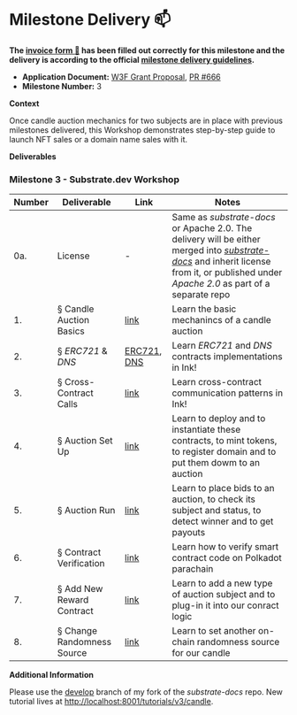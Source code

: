 # Milestone Delivery :mailbox:

**The [invoice form :pencil:](https://docs.google.com/forms/d/e/1FAIpQLSfmNYaoCgrxyhzgoKQ0ynQvnNRoTmgApz9NrMp-hd8mhIiO0A/viewform) has been filled out correctly for this milestone and the delivery is according to the official [milestone delivery guidelines](https://github.com/w3f/Grants-Program/blob/master/docs/milestone-deliverables-guidelines.md).**

- **Application Document:** [W3F Grant Proposal](https://github.com/w3f/Grants-Program/blob/master/applications/candle_auction_ink.md), [PR #666](https://github.com/w3f/Grants-Program/pull/739)
- **Milestone Number:** 3

**Context**

Once candle auction mechanics for two subjects are in place with previous milestones delivered, this Workshop demonstrates step-by-step guide to launch NFT sales or a domain name sales with it.

**Deliverables**

### Milestone 3 - Substrate.dev Workshop

| Number | Deliverable                | Link                                                                                                                                                                                                                                   | Notes                                                                                                                                                                                                                                                 |
| ------ | -------------------------- | -------------------------------------------------------------------------------------------------------------------------------------------------------------------------------------------------------------------------------------- | ----------------------------------------------------------------------------------------------------------------------------------------------------------------------------------------------------------------------------------------------------- |
| 0a.    | License                    | -                                                                                                                                                                                                                                      | Same as _substrate-docs_ or Apache 2.0. The delivery will be either merged into [_substrate-docs_](https://github.com/substrate-developer-hub/substrate-docs) and inherit license from it, or published under _Apache 2.0_ as part of a separate repo |
| 1.     | § Candle Auction Basics    | [link](https://github.com/agryaznov/substrate-docs/blob/develop/v3/tutorials/12-candle-workshop/index.mdx#candle-auction-basics)                                                                                                       | Learn the basic mechanincs of a candle auction                                                                                                                                                                                                        |
| 2.     | § _ERC721_ & _DNS_         | [ERC721](https://github.com/agryaznov/substrate-docs/blob/develop/v3/tutorials/12-candle-workshop/index.mdx#erc721-1), [DNS](https://github.com/agryaznov/substrate-docs/blob/develop/v3/tutorials/12-candle-workshop/index.mdx#dns-1) | Learn _ERC721_ and _DNS_ contracts implementations in Ink!                                                                                                                                                                                            |
| 3.     | § Cross-Contract Calls     | [link](https://github.com/agryaznov/substrate-docs/blob/develop/v3/tutorials/12-candle-workshop/index.mdx#cross-contract-communication)                                                                                                | Learn cross-contract communication patterns in Ink!                                                                                                                                                                                                   |
| 4.     | § Auction Set Up           | [link](https://github.com/agryaznov/substrate-docs/blob/develop/v3/tutorials/12-candle-workshop/index.mdx#auction-set-up)                                                                                                              | Learn to deploy and to instantiate these contracts, to mint tokens, to register domain and to put them dowm to an auction                                                                                                                             |
| 5.     | § Auction Run              | [link](https://github.com/agryaznov/substrate-docs/blob/develop/v3/tutorials/12-candle-workshop/index.mdx#auction-run)                                                                                                                 | Learn to place bids to an auction, to check its subject and status, to detect winner and to get payouts                                                                                                                                               |
| 6.     | § Contract Verification    | [link](https://github.com/agryaznov/substrate-docs/blob/develop/v3/tutorials/12-candle-workshop/index.mdx#contract-verification)                                                                                                       | Learn how to verify smart contract code on Polkadot parachain                                                                                                                                                                                         |
| 7.     | § Add New Reward Contract  | [link](https://github.com/agryaznov/substrate-docs/blob/develop/v3/tutorials/12-candle-workshop/index.mdx#add-new-rewarding-option)                                                                                                    | Learn to add a new type of auction subject and to plug-in it into our conract logic                                                                                                                                                                   |
| 8.     | § Change Randomness Source | [link](https://github.com/agryaznov/substrate-docs/blob/develop/v3/tutorials/12-candle-workshop/index.mdx#change-randomness-source)                                                                                                    | Learn to set another on-chain randomness source for our candle                                                                                                                                                                                        |

**Additional Information**

Please use the [develop](https://github.com/agryaznov/substrate-docs/tree/develop) branch of my fork of the _substrate-docs_ repo. New tutorial lives at [http://localhost:8001/tutorials/v3/candle](http://localhost:8001/tutorials/v3/candle).
